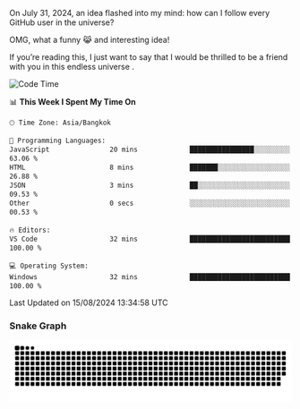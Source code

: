 On July 31, 2024, an idea flashed into my mind: how can I follow every GitHub user in the universe?

OMG, what a funny 😹 and interesting idea!

If you’re reading this, I just want to say that I would be thrilled to be a friend with you in this endless universe . 


<!--START_SECTION:waka-->
![Code Time](http://img.shields.io/badge/Code%20Time-2%20hrs%2033%20mins-blue)

📊 **This Week I Spent My Time On** 

```text
🕑︎ Time Zone: Asia/Bangkok

💬 Programming Languages: 
JavaScript               20 mins             ████████████████░░░░░░░░░   63.06 % 
HTML                     8 mins              ███████░░░░░░░░░░░░░░░░░░   26.88 % 
JSON                     3 mins              ██░░░░░░░░░░░░░░░░░░░░░░░   09.53 % 
Other                    0 secs              ░░░░░░░░░░░░░░░░░░░░░░░░░   00.53 % 

🔥 Editors: 
VS Code                  32 mins             █████████████████████████   100.00 % 

💻 Operating System: 
Windows                  32 mins             █████████████████████████   100.00 % 
```


 Last Updated on 15/08/2024 13:34:58 UTC
<!--END_SECTION:waka-->

### Snake Graph
![snake graph](https://github.com/tqlucitvn/tqlucitvn/blob/snake-graph-output/github-contribution-grid-snake.svg)
